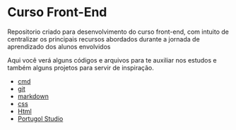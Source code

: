 # Curso Front-End

Repositorio criado para desenvolvimento do curso front-end, com intuito de centralizar os principais recursos abordados durante a jornada de aprendizado dos alunos envolvidos

Aqui você verá alguns códigos e arquivos para te auxiliar nos estudos e também alguns projetos para servir de inspiração.

- [cmd](./Markdown/cmd.md)
- [git](./Markdown/git.md)
- [markdown](./Markdown/Markdown.md)
- [css](./Markdown/css.md)
- [Html](./Markdown/html.md)
- [Portugol Studio](./Markdown/Portugol.md)



